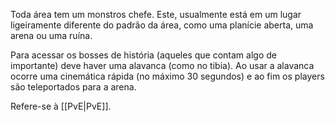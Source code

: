 Toda área tem um monstros chefe. Este, usualmente está em um lugar ligeiramente diferente do padrão da área, como uma planície aberta, uma arena ou uma ruína.

Para acessar os bosses de história (aqueles que contam algo de importante) deve haver uma alavanca (como no tibia). Ao usar a alavanca ocorre uma cinemática rápida (no máximo 30 segundos) e ao fim os players são teleportados para a arena.

Refere-se à [[PvE|PvE]].